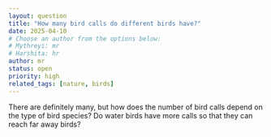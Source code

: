 ```yaml
---
layout: question
title: "How many bird calls do different birds have?"
date: 2025-04-10
# Choose an author from the options below:
# Mythreyi: mr
# Harshita: hr
author: mr
status: open
priority: high
related_tags: [nature, birds]
---
```


There are definitely many, but how does the number of bird calls depend on the type of bird species? 
Do water birds have more calls so that they can reach far away birds?
